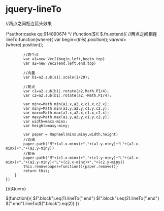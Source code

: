 jquery-lineTo
=============

//两点之间相连箭头效果

/*author:caoke qq:914890674 */
(function($){
  $.fn.extend({
		//两点之间相连
		lineTo:function(where){
			var begin=$(this).position();
			var end=$(where).position();
			
			//两个点
			var a1=new Vec2(begin.left,begin.top)
			var a2=new Vec2(end.left,end.top)
			
			//向量
			var b1=a2.sub(a1).scale(1/20);
			
			//箭点
			var c1=a2.sub(b1).rotate(a2,Math.PI/4);
			var c2=a2.sub(b1).rotate(a2,-Math.PI/4);
			
			var minx=Math.min(a1.x,a2.x,c1.x,c2.x);
			var miny=Math.min(a1.y,a2.y,c1.y,c2.y);
			var maxx=Math.max(a1.x,a2.x,c1.x,c2.x);
			var maxy=Math.max(a1.y,a2.y,c1.y,c2.y);
			var width=maxx-minx;
			var height=maxy-miny;
			
			var paper = Raphael(minx,miny,width,height)
			//连线
			paper.path("M"+(a1.x-minx)+","+(a1.y-miny)+"L"+(a2.x-minx)+","+(a2.y-miny))
			//箭头
			paper.path("M"+(c1.x-minx)+","+(c1.y-miny)+"L"+(a2.x-minx)+","+(a2.y-miny)+"L"+(c2.x-minx)+","+(c2.y-miny))
			this.removepaper=function(){paper.remove()}
			return this;
		}
	})
})(jQuery)

$(function(){
	$(".block").eq(1).lineTo(".end")
	$(".block").eq(2).lineTo(".end")
	$(".end").lineTo($(".block").eq(2))
})
	
